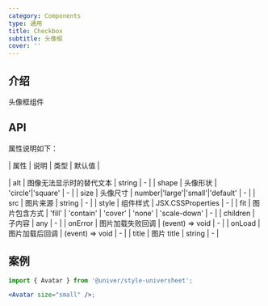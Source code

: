 ```yaml
---
category: Components
type: 通用
title: Checkbox
subtitle: 头像框
cover: ''
---
```


## 介绍

头像框组件

## API

属性说明如下：

| 属性 | 说明 | 类型 | 默认值 |

| alt | 图像无法显示时的替代文本 | string | - |
| shape | 头像形状 | 'circle'\|'square' | - |
| size | 头像尺寸 | number\|'large'\|'small'\|'default' | - |
| src | 图片来源 | string | - |
| style | 组件样式 | JSX.CSSProperties | - |
| fit | 图片包含方式 | 'fill' \| 'contain' \| 'cover' \| 'none' \| 'scale-down' | - |
| children | 子内容 | any | - |
| onError | 图片加载失败回调 | (event) => void | - |
| onLoad | 图片加载后回调 | (event) => void | - |
| title | 图片 title | string | - |

## 案例

```jsx
import { Avatar } from '@univer/style-universheet';

<Avatar size="small" />;
```
